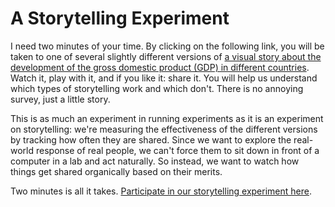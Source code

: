 # A Storytelling Experiment

I need two minutes of your time. By clicking on the following link, you will be taken to one of several slightly different versions of <a href="http://manaskriti.com/gdphist/">a visual story about the development of the gross domestic product (GDP) in different countries</a>. Watch it, play with it, and if you like it: share it. You will help us understand which types of storytelling work and which don't. There is no annoying survey, just a little story.

This is as much an experiment in running experiments as it is an experiment on storytelling: we're measuring the effectiveness of the different versions by tracking how often they are shared. Since we want to explore the real-world response of real people, we can't force them to sit down in front of a computer in a lab and act naturally. So instead, we want to watch how things get shared organically based on their merits.

Two minutes is all it takes. <a href="http://manaskriti.com/gdphist/">Participate in our storytelling experiment here</a>.
